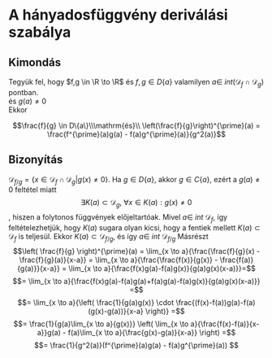 # A hányadosfüggvény deriválási szabálya

## Kimondás
Tegyük fel, hogy $f,g \in \R \to \R$ és $f,g \in D\{a\}$ valamilyen $a \in \ int (\mathcal{D}_f \cap \mathcal{D}_g)$ pontban.\
és $g(a) \neq 0$\
Ekkor

$$\frac{f}{g} \in D\{a\}\\\mathrm{és}\\ \left(\frac{f}{g}\right)^{\prime}(a) = \frac{f^{\prime}(a)g(a) - f(a)g^{\prime}(a)}{g^2(a)}$$

## Bizonyítás
$\mathcal{D}_{f/g} = \{x \in \mathcal{D}_f \cap \mathcal{D}_g \vert g(x) \neq 0\}$. Ha $g \in D\{a\}$, akkor
$g \in C\{a\}$, ezért a $g(a) \neq 0$ feltétel miatt $$\exists K(a) \subset \mathcal{D}_g, \ \forall x \in K(a): g(x) \neq 0$$,
hiszen a folytonos függvények előjeltartóak. Mivel $a \in \ int \ \mathcal{D}_f$, így feltételezhetjük,
hogy $K(a)$ sugara olyan kicsi, hogy a fentiek mellett $K(a) \subset \mathcal{D}_f$ is teljesül. Ekkor $K(a) \subset \mathcal{D}_{f/g}$, 
és így $a \in \ int \ \mathcal{D}_{f/g}$ Másrészt
$$\left( \frac{f}{g} \right)^{\prime}(a) = \lim_{x \to a}{\frac{\frac{f}{g}(x) - \frac{f}{g}(a)}{x-a}} = \lim_{x \to a}{\frac{\frac{f(x)}{g(x)} - \frac{f(a)}{g(a)}}{x-a}} = \lim_{x \to a}{\frac{f(x)g(a)-f(a)g(x)}{g(a)g(x)(x-a)}}=$$
$$= \lim_{x \to a}{\frac{f(x)g(a)-f(a)g(a)+f(a)g(a)-f(a)g(x)}{g(a)g(x)(x-a)}} =$$
$$= \lim_{x \to a}{\left( \frac{1}{g(a)g(x)} \cdot \frac{(f(x)-f(a))g(a)-f(a)(g(x)-g(a))}{x-a} \right)} =$$
$$= \frac{1}{g(a)\lim_{x \to a}{g(x)}} \left( \lim_{x \to a}{\frac{f(x)-f(a)}{x-a}}g(a) - f(a)\lim_{x \to a}{\frac{g(x)-g(a)}{x-a}} \right) =$$
$$= \frac{1}{g^2(a)}(f^{\prime}(a)g(a) - f(a)g^{\prime}(a)) $$